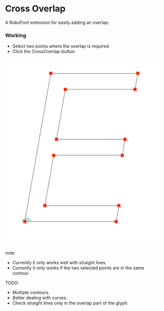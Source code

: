 # Cross Overlap
A RoboFont extension for easily adding an overlap.

### Working
- Select two points where the overlap is required
- Click the CrossOverlap-button

![Preview](https://github.com/thomgb/RoboFontScripts/blob/master/extentions_dev/AddCrossOverlap/addCrossOverlap.gif)

note: 
- Currently it only works well with straight lines.
- Currently it only works if the two selected points are in the same contour.

TODO:
- Multiple contours.
- Better dealing with curves.
- Check straight lines only in the overlap part of the glyph.
